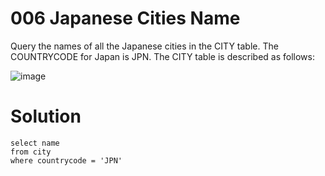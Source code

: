 # 006 Japanese Cities Name

Query the names of all the Japanese cities in the CITY table. The COUNTRYCODE for Japan is JPN.
The CITY table is described as follows:


![image](https://github.com/anaswick/my_portfolio/assets/24541471/d7bdee85-2b74-4aba-8637-6565bf41af01)

# Solution

```
select name
from city
where countrycode = 'JPN'
```
